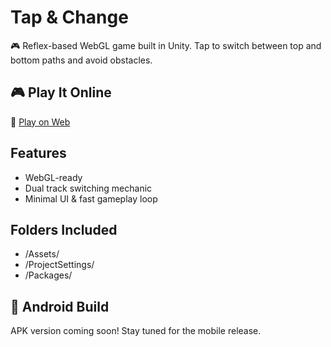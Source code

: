 # Tap & Change

🎮 Reflex-based WebGL game built in Unity. Tap to switch between top and bottom paths and avoid obstacles.

## 🎮 Play It Online
🔗 [Play on Web](https://alishsankhavara.com)

## Features
- WebGL-ready
- Dual track switching mechanic
- Minimal UI & fast gameplay loop

## Folders Included
- /Assets/
- /ProjectSettings/
- /Packages/

## 📱 Android Build
APK version coming soon! Stay tuned for the mobile release.
